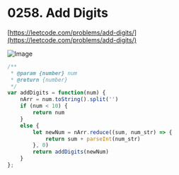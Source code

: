 # 0258. Add Digits

[https://leetcode.com/problems/add-digits/](https://leetcode.com/problems/add-digits/)

![Image](https://i.imgur.com/fKvThhw.png)

```javascript
/**
 * @param {number} num
 * @return {number}
 */
var addDigits = function(num) {
    nArr = num.toString().split('')
    if (num < 10) {
        return num
    }
    else {
        let newNum = nArr.reduce((sum, num_str) => {
            return sum + parseInt(num_str)
        }, 0)
        return addDigits(newNum)
    }
};
```
